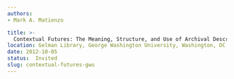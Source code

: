 ```yaml
---
authors: 
- Mark A. Matienzo

title: >-
  Contextual Futures: The Meaning, Structure, and Use of Archival Description
location: Gelman Library, George Washington University, Washington, DC
date: 2012-10-05
status:  Invited
slug: contextual-futures-gwu
---
```

